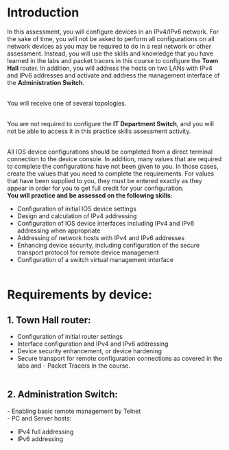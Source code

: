 # Introduction
In this assessment, you will configure devices in an IPv4/IPv6 network. For the sake of time, you will not be asked to perform all configurations on all network devices as you may be required to do in a real network or other assessment. Instead, you will use the skills and knowledge that you have learned in the labs and packet tracers in this course to configure the **Town Hall** router. In addition, you will address the hosts on two LANs with IPv4 and IPv6 addresses and activate and address the management interface of the **Administration Switch**.<br><br>

You will receive one of several topologies.<br><br>

You are not required to configure the **IT Department Switch**, and you will not be able to access it in this practice skills assessment activity.<br><br>

All IOS device configurations should be completed from a direct terminal connection to the device console. In addition, many values that are required to complete the configurations have not been given to you. In those cases, create the values that you need to complete the requirements. For values that have been supplied to you, they must be entered exactly as they appear in order for you to get full credit for your configuration.<br>
**You will practice and be assessed on the following skills:**<br>

- Configuration of initial IOS device settings
- Design and calculation of IPv4 addressing
- Configuration of IOS device interfaces including IPv4 and IPv6 addressing when appropriate
- Addressing of network hosts with IPv4 and IPv6 addresses
- Enhancing device security, including configuration of the secure transport protocol for remote device management
- Configuration of a switch virtual management interface<br><br>

# Requirements by device:
## 1. Town Hall router: <br>
- Configuration of initial router settings
- Interface configuration and IPv4 and IPv6 addressing
- Device security enhancement, or device hardening
- Secure transport for remote configuration connections as covered in the labs and - Packet Tracers in the course.<br><br>

## 2. Administration Switch: <br>
\- Enabling basic remote management by Telnet<br>
\- PC and Server hosts:<br>
- IPv4 full addressing<br>
- IPv6 addressing

